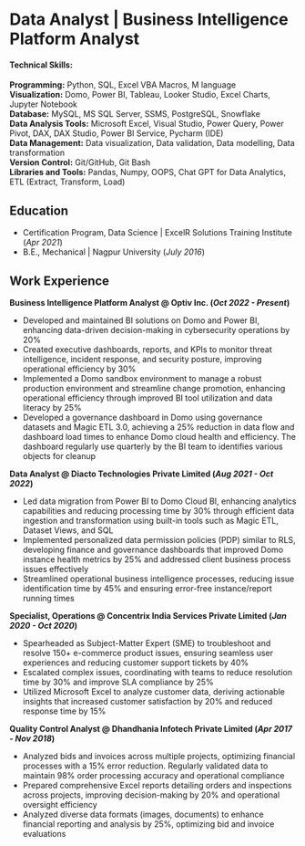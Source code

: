 # Data Analyst | Business Intelligence Platform Analyst

#### Technical Skills:
<span style="font-size: 14px; font-weight: bold;">Programming:</span> Python, SQL, Excel VBA Macros, M language  
<span style="font-size: 14px; font-weight: bold;">Visualization:</span> Domo, Power BI, Tableau, Looker Studio, Excel Charts, Jupyter Notebook  
<span style="font-size: 14px; font-weight: bold;">Database:</span> MySQL, MS SQL Server, SSMS, PostgreSQL, Snowflake  
<span style="font-size: 14px; font-weight: bold;">Data Analysis Tools:</span> Microsoft Excel, Visual Studio, Power Query, Power Pivot, DAX, DAX Studio, Power BI Service, Pycharm (IDE)  
<span style="font-size: 14px; font-weight: bold;">Data Management:</span> Data visualization, Data validation, Data modelling, Data transformation  
<span style="font-size: 14px; font-weight: bold;">Version Control:</span> Git/GitHub, Git Bash  
<span style="font-size: 14px; font-weight: bold;">Libraries and Tools:</span> Pandas, Numpy, OOPS, Chat GPT for Data Analytics, ETL (Extract, Transform, Load)  




## Education

- Certification Program, Data Science | ExcelR Solutions Training Institute (_Apr 2021_)
- B.E., Mechanical | Nagpur University (_July 2016_)


## Work Experience
**Business Intelligence Platform Analyst @ Optiv Inc. (_Oct 2022 - Present_)**
- Developed and maintained BI solutions on Domo and Power BI, enhancing data-driven decision-making in cybersecurity operations by 20%
- Created executive dashboards, reports, and KPIs to monitor threat intelligence, incident response, and security posture, improving 
  operational efficiency by 30%
- Implemented a Domo sandbox environment to manage a robust production environment and streamline change promotion, enhancing operational 
  efficiency through improved BI tool utilization and data literacy by 25%
- Developed a governance dashboard in Domo using governance datasets and Magic ETL 3.0, achieving a 25% reduction in data flow and 
  dashboard load times to enhance Domo cloud health and efficiency. The dashboard regularly use quarterly by the BI team to identifies 
  various objects for cleanup

**Data Analyst @ Diacto Technologies Private Limited (_Aug 2021 - Oct 2022_)**
- Led data migration from Power BI to Domo Cloud BI, enhancing analytics capabilities and reducing processing time by 30% through 
  efficient data ingestion and   transformation using built-in tools such as Magic ETL, Dataset Views, and SQL
- Implemented personalized data permission policies (PDP) similar to RLS, developing finance and governance dashboards that improved Domo 
  instance health metrics by   25% and addressed client business process issues effectively
- Streamlined operational business intelligence processes, reducing issue identification time by 45% and ensuring error-free 
  instance/report running times

**Specialist, Operations @ Concentrix India Services Private Limited (_Jan 2020 - Oct 2020_)**
- Spearheaded as Subject-Matter Expert (SME) to troubleshoot and resolve 150+ e-commerce product issues, ensuring seamless user 
  experiences and reducing customer support tickets by 40%
- Escalated complex issues, coordinating with teams to reduce resolution time by 30% and improve SLA compliance by 25%
- Utilized Microsoft Excel to analyze customer data, deriving actionable insights that increased customer satisfaction by 20% and reduced 
  response time by 15%

**Quality Control Analyst @ Dhandhania Infotech Private Limited (_Apr 2017 - Nov 2018_)**
- Analyzed bids and invoices across multiple projects, optimizing financial processes with a 15% error reduction. Regularly validated data 
  to maintain 98% order processing accuracy and operational compliance
- Prepared comprehensive Excel reports detailing orders and inspections across projects, improving decision-making by 20% and operational 
  oversight efficiency
- Analyzed diverse data formats (images, documents) to enhance financial reporting and analysis by 25%, optimizing bid and invoice 
  evaluations

  













